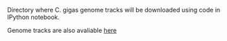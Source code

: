 Directory where C. gigas genome tracks will be downloaded using code in IPython notebook.

Genome tracks are also avaliable [here](https://github.com/sr320/qdod/wiki/Genome-Feature-Tracks#canonical-feature-tracks-version-9)
